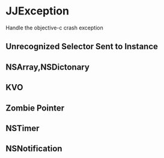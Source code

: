 # JJException

Handle the objective-c crash exception

## Unrecognized Selector Sent to Instance

## NSArray,NSDictonary

## KVO

## Zombie Pointer

## NSTimer

## NSNotification
